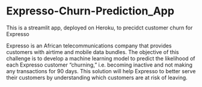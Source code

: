 # Expresso-Churn-Prediction_App

This is a streamlit app, deployed on Heroku, to precidct customer churn for Expresso

Expresso is an African telecommunications company that provides customers with airtime and mobile data bundles. The objective of this challenge is to develop a machine learning model to predict the likelihood of each Expresso customer “churning,” i.e. becoming inactive and not making any transactions for 90 days. This solution will help Expresso to better serve their customers by understanding which customers are at risk of leaving.
